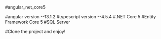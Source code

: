 #angular_net_core5


#angular version --13.1.2
#typescript version --4.5.4
#.NET Core 5
#Entity Framework Core 5
#SQL Server


#Clone the project and enjoy!

